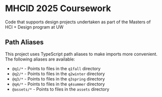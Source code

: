 # MHCID 2025 Coursework

Code that supports design projects undertaken as part of the Masters of HCI + Design program at UW

## Path Aliases
This project uses TypeScript path aliases to make imports more convenient. The following aliases are available:

- `@q1/*` - Points to files in the `q1fall` directory
- `@q2/*` - Points to files in the `q2winter` directory
- `@q3/*` - Points to files in the `q3spring` directory
- `@q4/*` - Points to files in the `q4summer` directory
- `@assets/*` - Points to files in the `assets` directory
